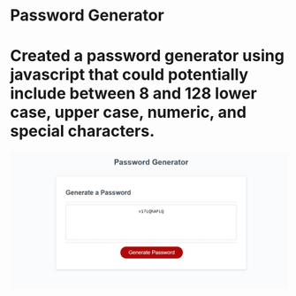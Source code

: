 # Password Generator

# Created a password generator using javascript that could potentially include between 8 and 128 lower case, upper case, numeric, and special characters.

![Screenshot](PasswordGenerator.png?raw=true "Password Generator Screenshot")
